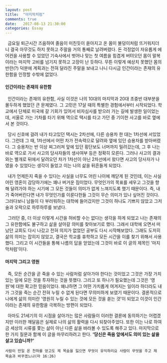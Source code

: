 ```yaml
---
layout: post
title:  "마지막처럼"
comments: true
date:   2017-08-13 21:30:00
categories: Essay
---
```


&nbsp; 금요일 퇴근시간 즈음하여 졸음이 미친듯이 쏟아지고 온 몸이 불덩이처럼 뜨거워지더니 결국 아무것도 하지 못하고 주말을 거의 통째로 날려버렸다. 돈 걱정없이 자유롭게 에어컨을 사용할 수 있었던 기숙사에서 벗어나 맞는 첫 여름을 힘겹게 버텨오던 몸이 말복이라는 마지막 고비를 넘기지 못하고 고장이 난 듯하다. 무튼 이렇게 예상치 못했던 몸의 반란(?) 덕분에 계획과는 전혀 달라진 주말을 보내고 나니 다시금 인간이라는 존재의 유한함을 인정할 수밖에 없었다.

#### 인간이라는 존재의 유한함

&nbsp; 인간이라는 존재의 유한함, 사실 이것은 나의 10대의 마지막과 20대 초중반 대부분을 몰두하게 했었던 큰 문제였다. 그 고민은 17살 때의 특별한 경험에서부터 시작되었다. 학교에서 단체로 미국에 갈 기회가 있어서 비자심사를 받으러 가는 길에 발생한 일이었는데, 서울로 가는 기차를 타기 위해 역으로 택시를 타고 가던 중 기이한 사고를 바로 옆에서 본 것이다.

&nbsp; 당시 신호에 걸려 내가 타고있던 택시는 2차선에, 다른 승용차 한 대는 1차선에 서있었다. 그런데 그 때, 1차선에서 어떤 차가 전속력으로 달려와 옆에 있던 승용차를 받아버렸다. 그 승용차는 반 이상 찌그러져 앞에 있던 횡단보도 너머까지 밀려갔는데, 그 후 나는 바로 역으로 가서 사고의 당사자들의 생사여부 등은 정확히 모른다. 그러나 사고의 결과와는 별개로 뒤에서 달려오던 차가 1차선이 아닌 2차선에서 왔다면 사고의 당사자가 나였을 수 있었다는 생각이 들었고 이는 나의 삶을 뒤흔들게 되었다.

&nbsp; 내가 언제든지 죽을 수 있다는 사실을 너무도 어린 나이에 깨닫게 된 것인데, 이는 사실 어린 영혼이 감당하기에는 꽤나 버거운 짐이었다. 무엇인가의 목표를 세우고 그것을 향해 달려가야 하는 시기에 그 모든 것들이 의미가 없게 느껴지도록 했기 때문이다. 즉, 내가 죽어버린다면 내가 무엇인가를 이룬다한들 그것이 무슨 의미가 있나 싶어진 것이다. 그러다보니 남들이 다 부러워하는 대학에 들어갔지만 그것이 하나도 기쁘지 않았고 그저 술과 오락으로 하루하루를 보냈다.

&nbsp; 그러던 중, 더 이상 이렇게 시간을 허비할 수는 없다는 생각을 하게 되었고 나는 존재의 그 유한함에도 불구하고 삶을 살아갈 의미를 찾아보기로 했다. 그래서 대학에 오면서 떠났던 교회도 다시 나갔고 전혀 의지가 없었던 공부도 다시 시작해보았다. 그래도 도저히 삶의 의미는 잡히지 않았고, 결국은 학교를 휴학하고 모든 시간을 이를 찾기 위해서 사용했다. 그리고 이 시간들을 통해 나름의 답을 얻었는데 그것이 바로 이 글의 제목인 '마지막처럼'이다.

#### 마지막 그리고 영원

&nbsp; 즉, 모든 순간을 곧 죽을 수 있는 사람처럼 살아가야 한다는 것이었고 그것은 가장 가치있는 일에 모든 것을 투자하는 것을 뜻했다. 그리고 또 하나가 필요했는데 그것은 '영원'에 대한 확고한 믿음이었다. 왜냐하면 그 어떤 가치롭게 여겨지는 일이라 하더라도 내가 그것을 죽는 순간 전혀 누릴 수 없게 된다면 무의미하게 보였기 때문이다. 결론적으로 나에게 삶의 의미란 '영원히 누릴 수 있는 것에 모든 것을 쏟는 것'이 되었고 이것이 인간이라는 존재의 유한함을 극복하는 방편이 되었다.

&nbsp; 아마도 21세기의 이 시점을 살아가는 많은 사람들이 이러한 결론에 동의하기는 어렵겠지만 이러한 깨달음은 실제로 나의 삶의 활력을 다시 되찾아주었다. 또한 이는 나로 하여금 세상의 시류를 쫓는 삶이 아닌 다른 삶을 바라볼 수 있도록 해주고 있다. 마지막으로 한 가지 질문과 함께 이 글을 마무리하려고 한다. **'당신은 죽음 앞에서도 의미 있는 삶을 살고 있습니까?'**

    사람이 만일 온 천하를 얻고도 제 목숨을 잃으면 무엇이 유익하리요 사람이 무엇을 주고 제 목숨과 바꾸겠느냐(마 16:26)
